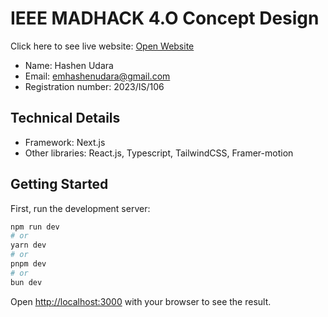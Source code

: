 # IEEE MADHACK 4.O Concept Design

Click here to see live website: [Open Website](https://ieee-ucsc-madhack-4-0.vercel.app/)

- Name: Hashen Udara
- Email: emhashenudara@gmail.com
- Registration number: 2023/IS/106

## Technical Details

- Framework: Next.js
- Other libraries: React.js, Typescript, TailwindCSS, Framer-motion

## Getting Started

First, run the development server:

```bash
npm run dev
# or
yarn dev
# or
pnpm dev
# or
bun dev
```

Open [http://localhost:3000](http://localhost:3000) with your browser to see the result.
